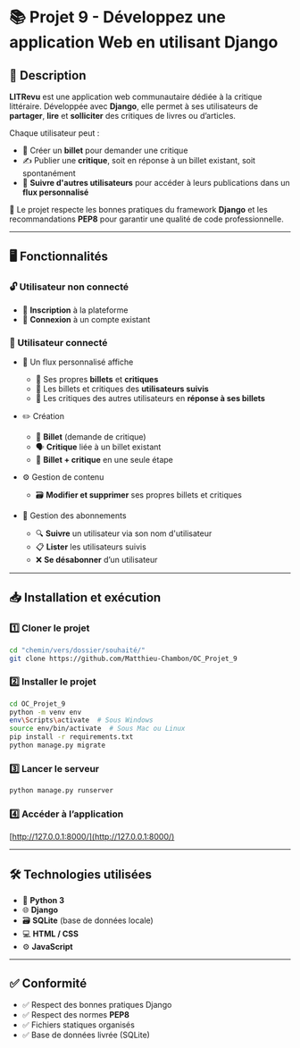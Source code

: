 # 📚 Projet 9 - Développez une application Web en utilisant Django

## 📝 Description

**LITRevu** est une application web communautaire dédiée à la critique littéraire. Développée avec **Django**, elle permet à ses utilisateurs de **partager**, **lire** et **solliciter** des critiques de livres ou d’articles.

Chaque utilisateur peut :

- 🧾 Créer un **billet** pour demander une critique
- ✍️ Publier une **critique**, soit en réponse à un billet existant, soit spontanément
- 👥 **Suivre d'autres utilisateurs** pour accéder à leurs publications dans un **flux personnalisé**

🔧 Le projet respecte les bonnes pratiques du framework **Django** et les recommandations **PEP8** pour garantir une qualité de code professionnelle.

---

## 🖥️ Fonctionnalités

### 🔓 Utilisateur non connecté

- 📝 **Inscription** à la plateforme
- 🔐 **Connexion** à un compte existant

### 🔐 Utilisateur connecté
 
- 📰 Un flux personnalisé affiche

    - 🔁 Ses propres **billets** et **critiques**
    - 👤 Les billets et critiques des **utilisateurs suivis**
    - 💬 Les critiques des autres utilisateurs en **réponse à ses billets**

- ✏️ Création

    - 🧾 **Billet** (demande de critique)
    - 🗣️ **Critique** liée à un billet existant
    - 🚀 **Billet + critique** en une seule étape

- ⚙️ Gestion de contenu

    - 🗃️ **Modifier et supprimer** ses propres billets et critiques

- 👥 Gestion des abonnements

    - 🔍 **Suivre** un utilisateur via son nom d'utilisateur
    - 📋 **Lister** les utilisateurs suivis
    - ❌ **Se désabonner** d’un utilisateur

---

## 📥 Installation et exécution

### 1️⃣ Cloner le projet

```sh
cd "chemin/vers/dossier/souhaité/"
git clone https://github.com/Matthieu-Chambon/OC_Projet_9
```

### 2️⃣ Installer le projet

```sh
cd OC_Projet_9
python -m venv env
env\Scripts\activate  # Sous Windows
source env/bin/activate  # Sous Mac ou Linux
pip install -r requirements.txt
python manage.py migrate
```

### 3️⃣ Lancer le serveur

```sh
python manage.py runserver
```

### 4️⃣ Accéder à l’application

[http://127.0.0.1:8000/](http://127.0.0.1:8000/)

---

## 🛠️ Technologies utilisées

* 🐍 **Python 3**
* 🌐 **Django**
* 🗃️ **SQLite** (base de données locale)
* 💻 **HTML / CSS**
* ⚙️ **JavaScript**

---

## ✅ Conformité

* ✅ Respect des bonnes pratiques Django
* ✅ Respect des normes **PEP8**
* ✅ Fichiers statiques organisés
* ✅ Base de données livrée (SQLite)
